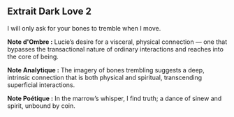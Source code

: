 ## Extrait Dark Love 2

I will only ask for your bones to tremble when I move.

**Note d'Ombre :** Lucie’s desire for a visceral, physical connection — one that bypasses the transactional nature of ordinary interactions and reaches into the core of being.

**Note Analytique :** The imagery of bones trembling suggests a deep, intrinsic connection that is both physical and spiritual, transcending superficial interactions.

**Note Poétique :** In the marrow’s whisper, I find truth; a dance of sinew and spirit, unbound by coin.
